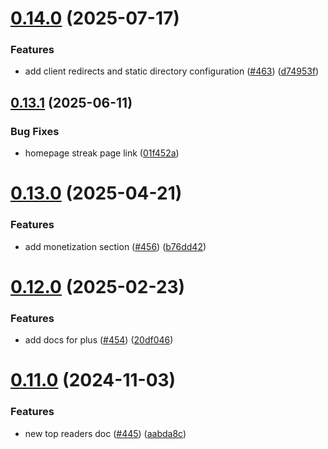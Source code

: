 # [0.14.0](https://github.com/dailydotdev/docs/compare/v0.13.1...v0.14.0) (2025-07-17)


### Features

* add client redirects and static directory configuration ([#463](https://github.com/dailydotdev/docs/issues/463)) ([d74953f](https://github.com/dailydotdev/docs/commit/d74953f2336748b939c018e8b9f5732874d45bbb))



## [0.13.1](https://github.com/dailydotdev/docs/compare/v0.13.0...v0.13.1) (2025-06-11)


### Bug Fixes

* homepage streak page link ([01f452a](https://github.com/dailydotdev/docs/commit/01f452a0fb4542bd58ffe5b1014f8e7beb70d9b6))



# [0.13.0](https://github.com/dailydotdev/docs/compare/v0.12.0...v0.13.0) (2025-04-21)


### Features

* add monetization section ([#456](https://github.com/dailydotdev/docs/issues/456)) ([b76dd42](https://github.com/dailydotdev/docs/commit/b76dd42d9a5f3bbf6f48736371d81b1a279ebd32))



# [0.12.0](https://github.com/dailydotdev/docs/compare/v0.11.0...v0.12.0) (2025-02-23)


### Features

* add docs for plus ([#454](https://github.com/dailydotdev/docs/issues/454)) ([20df046](https://github.com/dailydotdev/docs/commit/20df046cae314c80b7d34d3b15aad15023c20755))



# [0.11.0](https://github.com/dailydotdev/docs/compare/v0.10.0...v0.11.0) (2024-11-03)


### Features

* new top readers doc ([#445](https://github.com/dailydotdev/docs/issues/445)) ([aabda8c](https://github.com/dailydotdev/docs/commit/aabda8cd92fe5ec8c29dd2536dd59a74cf801337))



